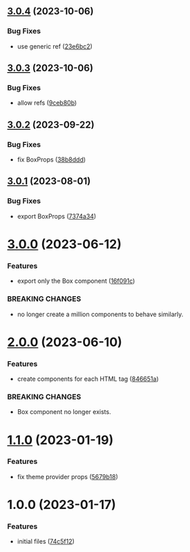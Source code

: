 ## [3.0.4](https://github.com/rfoel/caixa/compare/v3.0.3...v3.0.4) (2023-10-06)


### Bug Fixes

* use generic ref ([23e6bc2](https://github.com/rfoel/caixa/commit/23e6bc2085d1ffe236ad53ea931adf2c93f90731))

## [3.0.3](https://github.com/rfoel/caixa/compare/v3.0.2...v3.0.3) (2023-10-06)


### Bug Fixes

* allow refs ([9ceb80b](https://github.com/rfoel/caixa/commit/9ceb80b9a40d46ae54805f0d4662d407e3f89716))

## [3.0.2](https://github.com/rfoel/caixa/compare/v3.0.1...v3.0.2) (2023-09-22)


### Bug Fixes

* fix BoxProps ([38b8ddd](https://github.com/rfoel/caixa/commit/38b8ddd1666b1e1199f6d559f270016fcdbd8dc0))

## [3.0.1](https://github.com/rfoel/caixa/compare/v3.0.0...v3.0.1) (2023-08-01)


### Bug Fixes

* export BoxProps ([7374a34](https://github.com/rfoel/caixa/commit/7374a3423941b9e69002b8a0eb33f92d2416069e))

# [3.0.0](https://github.com/rfoel/caixa/compare/v2.0.0...v3.0.0) (2023-06-12)


### Features

* export only the Box component ([16f091c](https://github.com/rfoel/caixa/commit/16f091c501333806f30d5003383b28041441c7e2))


### BREAKING CHANGES

* no longer create a million components to behave similarly.

# [2.0.0](https://github.com/rfoel/caixa/compare/v1.1.0...v2.0.0) (2023-06-10)


### Features

* create components for each HTML tag ([846651a](https://github.com/rfoel/caixa/commit/846651a0e58933889d3385714ad148938ab1e8a8))


### BREAKING CHANGES

* Box component no longer exists.

# [1.1.0](https://github.com/rfoel/caixa/compare/v1.0.0...v1.1.0) (2023-01-19)


### Features

* fix theme provider props ([5679b18](https://github.com/rfoel/caixa/commit/5679b182a066c3cddb66129b944aca6912140c26))

# 1.0.0 (2023-01-17)


### Features

* initial files ([74c5f12](https://github.com/rfoel/caixa/commit/74c5f12078526dc17225f42d91dd70eb3ffdf512))

